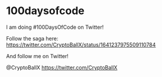 # 100daysofcode

I am doing #100DaysOfCode on Twitter!

Follow the saga here: https://twitter.com/CryptoBallX/status/1641237975509110784

And follow me on Twitter!

@CryptoBallX https://twitter.com/CryptoBallX
